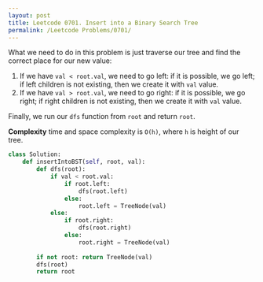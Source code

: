 ```yaml
---
layout: post
title: Leetcode 0701. Insert into a Binary Search Tree
permalink: /Leetcode Problems/0701/
---
```


What we need to do in this problem is just traverse our tree and find the correct place for our new value:

1. If we have `val < root.val`, we need to go left: if it is possible, we go left; if left children is not existing, then we create it with `val` value.
2. If we have `val > root.val`, we need to go right: if it is possible, we go right; if right children is not existing, then we create it with `val` value.

Finally, we run our `dfs` function from `root` and return `root`.

**Complexity** time and space complexity is `O(h)`, where `h` is height of our tree.

```python
class Solution:
    def insertIntoBST(self, root, val):
        def dfs(root):
            if val < root.val:
                if root.left:
                    dfs(root.left)
                else:
                    root.left = TreeNode(val)
            else:
                if root.right:
                    dfs(root.right)
                else:
                    root.right = TreeNode(val)
        
        if not root: return TreeNode(val)
        dfs(root)
        return root
```